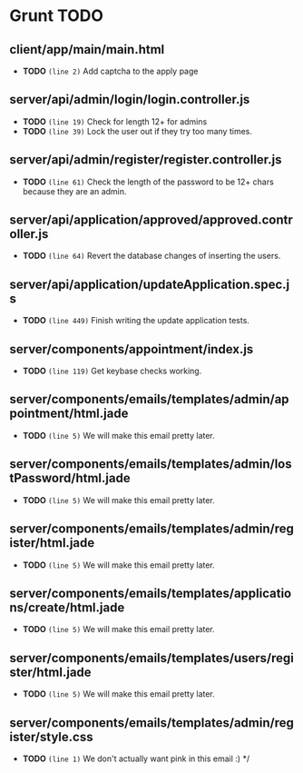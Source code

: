 # Grunt TODO


## client/app/main/main.html

-  **TODO** `(line 2)`  Add captcha to the apply page

## server/api/admin/login/login.controller.js

-  **TODO** `(line 19)`  Check for length 12+ for admins
-  **TODO** `(line 39)`  Lock the user out if they try too many times.

## server/api/admin/register/register.controller.js

-  **TODO** `(line 61)`  Check the length of the password to be 12+ chars because they are an admin.

## server/api/application/approved/approved.controller.js

-  **TODO** `(line 64)`  Revert the database changes of inserting the users.

## server/api/application/updateApplication.spec.js

-  **TODO** `(line 449)`  Finish writing the update application tests.

## server/components/appointment/index.js

-  **TODO** `(line 119)`  Get keybase checks working.

## server/components/emails/templates/admin/appointment/html.jade

-  **TODO** `(line 5)`  We will make this email pretty later.

## server/components/emails/templates/admin/lostPassword/html.jade

-  **TODO** `(line 5)`  We will make this email pretty later.

## server/components/emails/templates/admin/register/html.jade

-  **TODO** `(line 5)`  We will make this email pretty later.

## server/components/emails/templates/applications/create/html.jade

-  **TODO** `(line 5)`  We will make this email pretty later.

## server/components/emails/templates/users/register/html.jade

-  **TODO** `(line 5)`  We will make this email pretty later.

## server/components/emails/templates/admin/register/style.css

-  **TODO** `(line 1)`  We don't actually want pink in this email :) */
